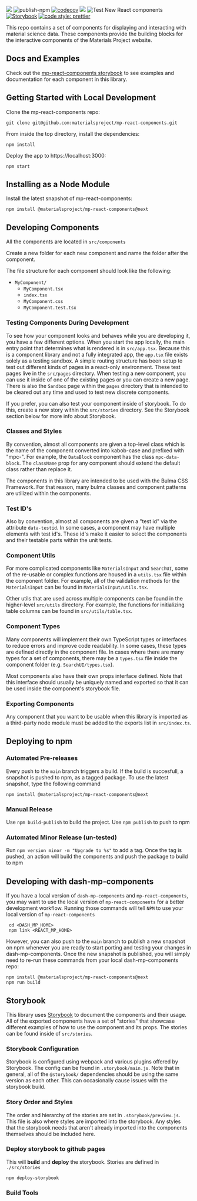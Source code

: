 ![](https://github.com/chabb/material-react/workflows/jest_tests/badge.svg)
![publish-npm](https://github.com/materialsproject/mp-react-components/workflows/publish-npm/badge.svg)
[![codecov](https://codecov.io/gh/materialsproject/mp-react-components/branch/main/graph/badge.svg)](https://codecov.io/gh/materialsproject/mp-react-components)
![](https://img.shields.io/npm/v/mat-periodic-table?style=plastic)
![Test New React components](https://github.com/materialsproject/dash-mp-components/workflows/Test%20New%20React%20components/badge.svg)
[![Storybook](https://cdn.jsdelivr.net/gh/storybookjs/brand@master/badge/badge-storybook.svg)](https://materialsproject.github.io/mp-react-components/)
[![code style: prettier](https://img.shields.io/badge/code_style-prettier-ff69b4.svg?style=flat-square)](https://github.com/prettier/prettier)

This repo contains a set of components for displaying and interacting with material science data. These components provide the building blocks for the interactive components of the Materials Project website.

## Docs and Examples

Check out the [mp-react-components storybook](https://materialsproject.github.io/mp-react-components/) to see examples and documentation for each component in this library.

## Getting Started with Local Development

Clone the mp-react-components repo:

```
git clone git@github.com:materialsproject/mp-react-components.git
```

From inside the top directory, install the dependencies:

```
npm install
```

Deploy the app to https://localhost:3000:

```
npm start
```

## Installing as a Node Module

Install the latest snapshot of mp-react-components:

```
npm install @materialsproject/mp-react-components@next
```

## Developing Components

All the components are located in `src/components`

Create a new folder for each new component and name the folder after the component.

The file structure for each component should look like the following:

- `MyComponent/`
  - `MyComponent.tsx`
  - `index.tsx`
  - `MyComponent.css`
  - `MyComponent.test.tsx`

### Testing Components During Development

To see how your component looks and behaves while you are developing it, you have a few different options. When you start the app locally, the main entry point that determines what is rendered is in `src/app.tsx`. Because this is a component library and not a fully integrated app, the `app.tsx` file exists solely as a testing sandbox. A simple routing structure has been setup to test out different kinds of pages in a react-only environment. These test pages live in the `src/pages` directory. When testing a new component, you can use it inside of one of the existing pages or you can create a new page. There is also the `Sandbox` page within the `pages` directory that is intended to be cleared out any time and used to test new discrete components.

If you prefer, you can also test your component inside of storybook. To do this, create a new story within the `src/stories` directory. See the Storybook section below for more info about Storybook.

### Classes and Styles

By convention, almost all components are given a top-level class which is the name of the component converted into kabob-case and prefixed with "mpc-". For example, the `DataBlock` component has the class `mpc-data-block`. The `className` prop for any component should extend the default class rather than replace it.

The components in this library are intended to be used with the Bulma CSS Framework. For that reason, many bulma classes and component patterns are utilized within the components.

### Test ID's

Also by convention, almost all components are given a "test id" via the attribute `data-testid`. In some cases, a component may have multiple elements with test id's. These id's make it easier to select the components and their testable parts within the unit tests.

### Component Utils

For more complicated components like `MaterialsInput` and `SearchUI`, some of the re-usable or complex functions are housed in a `utils.tsx` file within the component folder. For example, all of the validation methods for the `MaterialsInput` can be found in `MaterialsInput/utils.tsx`.

Other utils that are used across multiple components can be found in the higher-level `src/utils` directory. For example, the functions for initializing table columns can be found in `src/utils/table.tsx`.

### Component Types

Many components will implement their own TypeScript types or interfaces to reduce errors and improve code readability. In some cases, these types are defined directly in the component file. In cases where there are many types for a set of components, there may be a `types.tsx` file inside the component folder (e.g. `SearchUI/types.tsx`).

Most components also have their own props interface defined. Note that this interface should usually be uniquely named and exported so that it can be used inside the component's storybook file.

### Exporting Components

Any component that you want to be usable when this library is imported as a third-party node module must be added to the exports list in `src/index.ts`.

## Deploying to npm

### Automated Pre-releases

Every push to the `main` branch triggers a build. If the build is succesfull, a snapshot is pushed
to npm, as a tagged package. To use the latest snapshot, type the following command

```
npm install @materialsproject/mp-react-components@next
```

### Manual Release

Use `npm build-publish` to build the project.
Use `npm publish` to push to npm

### Automated Minor Release (un-tested)

Run `npm version minor -m "Upgrade to %s"` to add a tag. Once the tag is pushed, an action will
build the components and push the package to build to npm

## Developing with dash-mp-components

If you have a local version of `dash-mp-components` and `mp-react-components`, you may
want to use the local version of `mp-react-components` for a better development workflow.
Running those commands will tell `NPM` to use your local version of `mp-react-components`

```
 cd <DASH_MP_HOME>
 npm link <REACT_MP_HOME>
```

However, you can also push to the `main` branch to publish a new snapshot on npm whenever you are ready to start porting and testing your changes in dash-mp-components. Once the new snapshot is published, you will simply need to re-run these commands from your local dash-mp-components repo:

```
npm install @materialsproject/mp-react-components@next
npm run build
```

## Storybook

This library uses [Storybook](https://storybook.js.org/) to document the components and their usage. All of the exported components have a set of "stories" that showcase different examples of how to use the component and its props. The stories can be found inside of `src/stories`.

### Storybook Configuration

Storybook is configured using webpack and various plugins offered by Storybook. The config can be found in `.storybook/main.js`. Note that in general, all of the `@storybook/` dependencies should be using the same version as each other. This can occasionally cause issues with the storybook build.

### Story Order and Styles

The order and hierarchy of the stories are set in `.storybook/preview.js`. This file is also where styles are imported into the storybook. Any styles that the storybook needs that aren't already imported into the components themselves should be included here.

### Deploy storybook to github pages

This will **build** and **deploy** the storybook.
Stories are defined in `./src/stories`

```
npm deploy-storybook
```

### Build Tools
